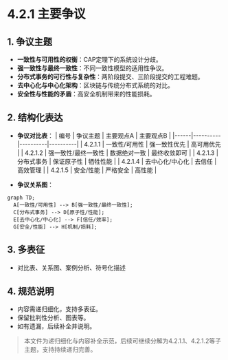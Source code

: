 # 4.2.1 主要争议

## 1. 争议主题

- **一致性与可用性的权衡**：CAP定理下的系统设计分歧。
- **强一致性与最终一致性**：不同一致性模型的适用性争议。
- **分布式事务的可行性与复杂性**：两阶段提交、三阶段提交的工程难题。
- **去中心化与中心化架构**：区块链与传统分布式系统的对比。
- **安全性与性能的矛盾**：高安全机制带来的性能损耗。

## 2. 结构化表达

- **争议对比表**：
| 编号 | 争议主题 | 主要观点A | 主要观点B |
|------|----------|----------|----------|
| 4.2.1.1 | 一致性/可用性 | 强一致性优先 | 高可用优先 |
| 4.2.1.2 | 强一致性/最终一致性 | 数据绝对一致 | 最终收敛即可 |
| 4.2.1.3 | 分布式事务 | 保证原子性 | 牺牲性能 |
| 4.2.1.4 | 去中心化/中心化 | 去信任 | 高效管理 |
| 4.2.1.5 | 安全/性能 | 严格安全 | 高性能 |

- **争议关系图**：
```mermaid
graph TD;
  A[一致性/可用性] --> B[强一致性/最终一致性];
  C[分布式事务] --> D[原子性/性能];
  E[去中心化/中心化] --> F[信任/效率];
  G[安全/性能] --> H[机制/损耗];
```

## 3. 多表征

- 对比表、关系图、案例分析、符号化描述

## 4. 规范说明

- 内容需递归细化，支持多表征。
- 保留批判性分析、图表等。
- 如有遗漏，后续补全并说明。

> 本文件为递归细化与内容补全示范，后续可继续分解为4.2.1.1、4.2.1.2等子主题，支持持续递归完善。
